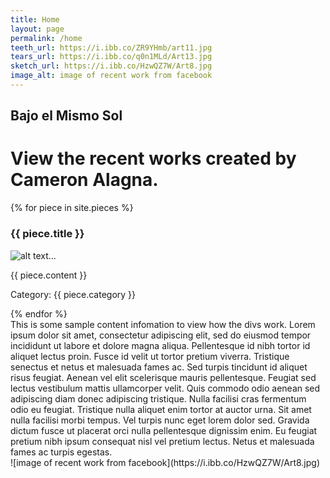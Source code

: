 ```yaml
---
title: Home
layout: page
permalink: /home
teeth_url: https://i.ibb.co/ZR9YHmb/art11.jpg
tears_url: https://i.ibb.co/q0n1MLd/Art13.jpg
sketch_url: https://i.ibb.co/HzwQZ7W/Art8.jpg
image_alt: image of recent work from facebook 
---
```


## Bajo el Mismo Sol 
# View the recent works created by **Cameron Alagna**. 

{% for piece in site.pieces %}
<h3>{{ piece.title }}</h3>
<p> <img src="{{ piece.image }}" alt="alt text..." /> </p>
<p>{{ piece.content }}</p>
<p>Category: {{ piece.category }}</p>
{% endfor %}


<div class="content-left" markdown="1">
This is some sample content infomation to view how the divs work.
Lorem ipsum dolor sit amet, consectetur adipiscing elit, sed do eiusmod tempor incididunt ut labore et dolore magna aliqua. Pellentesque id nibh tortor id aliquet lectus proin. Fusce id velit ut tortor pretium viverra. Tristique senectus et netus et malesuada fames ac. Sed turpis tincidunt id aliquet risus feugiat. Aenean vel elit scelerisque mauris pellentesque. Feugiat sed lectus vestibulum mattis ullamcorper velit. Quis commodo odio aenean sed adipiscing diam donec adipiscing tristique. Nulla facilisi cras fermentum odio eu feugiat. Tristique nulla aliquet enim tortor at auctor urna. Sit amet nulla facilisi morbi tempus. Vel turpis nunc eget lorem dolor sed. Gravida dictum fusce ut placerat orci nulla pellentesque dignissim enim. Eu feugiat pretium nibh ipsum consequat nisl vel pretium lectus. Netus et malesuada fames ac turpis egestas.
</div>

<div class= "img-right" markdown="1">
![image of recent work from facebook](https://i.ibb.co/HzwQZ7W/Art8.jpg)
</div>

<div class="clearfix"></div>